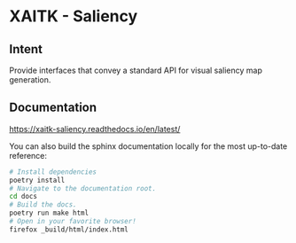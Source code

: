 # XAITK - Saliency

## Intent
Provide interfaces that convey a standard API for visual saliency
map generation.

## Documentation
https://xaitk-saliency.readthedocs.io/en/latest/

You can also build the sphinx documentation locally for the most up-to-date
reference:
```bash
# Install dependencies
poetry install
# Navigate to the documentation root.
cd docs
# Build the docs.
poetry run make html
# Open in your favorite browser!
firefox _build/html/index.html
```
